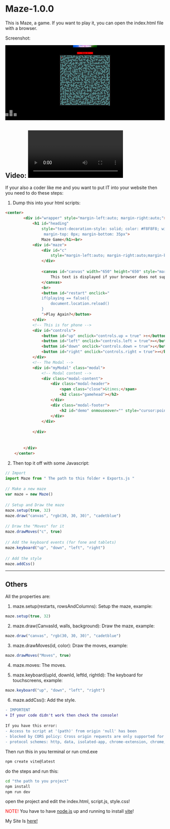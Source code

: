 # Maze-1.0.0

This is Maze, a game. If you want to play it, you can open the index.html file with a browser.

Screenshot:

![Screenshot](./Resources/example.png)

Video:
<video src="./Resources/example.mp4">
---

If your also a coder like me and you want to put IT into your website then you need to do these steps:


1. Dump this into your html scripts: 

```html
<center>
        <div id="wrapper" style="margin-left:auto; margin-right:auto;">
            <h1 id="heading"
                style="text-decoration-style: solid; color: #F8F8F8; width: 15%;
                 margin-top: 0px; margin-bottom: 35px">
                Maze Game</h1><br>
            <div id="maze">
                <div id="c"
                    style="margin-left:auto; margin-right:auto;margin-bottom: 10px;text-align: center;width: 10%;font-size: large">
                </div>

                <canvas id="canvas" width="650" height="650" style="margin-left:auto; margin-right:auto">
                    This text is displayed if your browser does not support HTML5 Canvas.
                </canvas>
                <br>
                <button id="restart" onclick="
                if(playing == false){
                    document.location.reload()
                }
                ">Play Again?</button>
            </div>
            <!-- This is for phone -->
            <div id="controls">
                <button id="up" onclick="controls.up = true" >↑</button><br>
                <button id="left" onclick="controls.left = true">←</button>
                <button id="down" onclick="controls.down = true">↓</button>
                <button id="right" onclick="controls.right = true">→</button>
            </div>
            <!-- The Modal -->
            <div id="myModal" class="modal">
                <!-- Modal content -->
                <div class="modal-content">
                    <div class="modal-header">
                        <span class="close">&times;</span>
                        <h2 class="gamehead"></h2>
                    </div>
                    <div class="modal-footer">
                        <h2 id="demo" onmouseover="" style="cursor:pointer;">Play Again?</h2>
                    </div>
                </div>

            </div>


        </div>
    </center>
```
2. Then top it off with some Javascript:
```Javascript
// Import
import Maze from " The path to this folder + Exports.js "

// Make a new maze
var maze = new Maze()

// Setup and Draw the maze
maze.setup(true, 32)
maze.draw("canvas", "rgb(30, 30, 30)", "cadetblue")

// Draw the "Moves" for it
maze.drawMoves("c", true)

// Add the keyboard events (for fone and tablets)
maze.keyboard("up", "down", "left", "right")

// Add the style
maze.addCss()
```


---

## Others


All the properties are:
1. maze.setup(restarts, rowsAndColumns): Setup the maze, example:
```Javascript
maze.setup(true, 32)
```

2. maze.draw(CanvasId, walls, background): Draw the maze, example:
```Javascript
maze.draw("canvas", "rgb(30, 30, 30)", "cadetblue")
```
3. maze.drawMoves(id, color): Draw the moves, example:
```Javascript
maze.drawMoves("Moves", true)
```
4. maze.moves: The moves.

5. maze.keyboard(upId, downId, leftId, rightId): The keyboard for touchscreens, example:
```Javascript
maze.keyboard("up", "down", "left", "right")
```
6. maze.addCss(): Add the style.

```diff
- IMPORTENT
+ If your code didn't work then check the console! 

If you have this error:
- Access to script at '(path)' from origin 'null' has been 
- blocked by CORS policy: Cross origin requests are only supported for
- protocol schemes: http, data, isolated-app, chrome-extension, chrome, https, chrome-untrusted.
``` 

Then run this in you terminal or run cmd.exe
```bash
npm create vite@latest
```

do the steps and run this:
```bash
cd "the path to you project"
npm install
npm run dev
```

open the project and edit the index.html, script.js, style.css!


<span style="color: red;">NOTE!</span> You have to have [node.js](https://nodejs.org/en/download/) up and running to install [vite](http://www.vitejs.dev/)!

My Site Is [here!](http://www.vucodepro.com)

